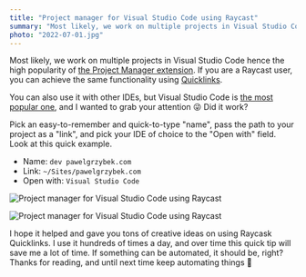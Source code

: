 ```yaml
---
title: "Project manager for Visual Studio Code using Raycast"
summary: "Most likely, we work on multiple projects in Visual Studio Code hence the high popularity of the Project Manager extension. If you are a Raycast user, you can achieve the same functionality using Quicklinks."
photo: "2022-07-01.jpg"
---
```


Most likely, we work on multiple projects in Visual Studio Code hence the high popularity of [the Project Manager extension](https://marketplace.visualstudio.com/items?itemName=alefragnani.project-manager). If you are a Raycast user, you can achieve the same functionality using [Quicklinks](https://www.notion.so/Quicklinks-8cc9c64a077a440189858c074492e8d8).

You can also use it with other IDEs, but Visual Studio Code is [the most popular one](https://insights.stackoverflow.com/survey/2021#section-most-popular-technologies-integrated-development-environment), and I wanted to grab your attention 😜 Did it work?

Pick an easy-to-remember and quick-to-type "name", pass the path to your project as a "link", and pick your IDE of choice to the "Open with" field. Look at this quick example.

- Name: `dev pawelgrzybek.com`
- Link: `~/Sites/pawelgrzybek.com`
- Open with: `Visual Studio Code`

![Project manager for Visual Studio Code using Raycast](/photos/2022-07-01-1.png)

![Project manager for Visual Studio Code using Raycast](/photos/2022-07-01-2.gif)

I hope it helped and gave you tons of creative ideas on using Raycask Quicklinks. I use it hundreds of times a day, and over time this quick tip will save me a lot of time. If something can be automated, it should be, right? Thanks for reading, and until next time keep automating things 👋
